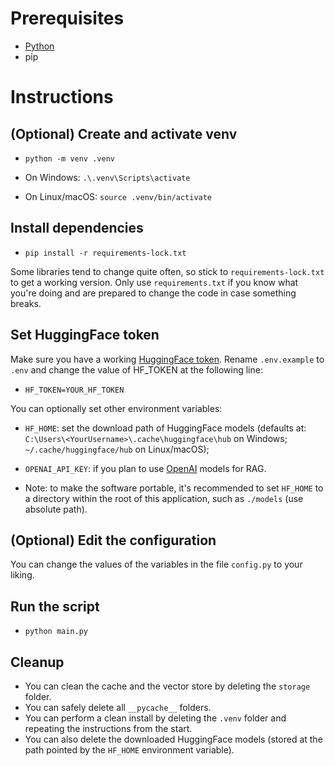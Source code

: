 # Prerequisites
- [Python](https://www.python.org/)
- pip

# Instructions
## (Optional) Create and activate venv
- `python -m venv .venv`

- On Windows: `.\.venv\Scripts\activate`
- On Linux/macOS: `source .venv/bin/activate`

## Install dependencies
- `pip install -r requirements-lock.txt`

Some libraries tend to change quite often, so stick to `requirements-lock.txt` to get a working version.
Only use `requirements.txt` if you know what you're doing and are prepared to change the code in case something breaks.

## Set HuggingFace token
Make sure you have a working [HuggingFace token](https://huggingface.co/).
Rename `.env.example` to `.env` and change the value of HF_TOKEN at the following line:
- ```HF_TOKEN=YOUR_HF_TOKEN```

You can optionally set other environment variables:
- `HF_HOME`: set the download path of HuggingFace models (defaults at: `C:\Users\<YourUsername>\.cache\huggingface\hub` on Windows; `~/.cache/huggingface/hub` on Linux/macOS);
- `OPENAI_API_KEY`: if you plan to use [OpenAI](https://openai.com/api/) models for RAG.

- Note: to make the software portable, it's recommended to set `HF_HOME` to a directory within the root of this application, such as `./models` (use absolute path).

## (Optional) Edit the configuration
You can change the values of the variables in the file `config.py` to your liking.

## Run the script
- `python main.py`

## Cleanup
- You can clean the cache and the vector store by deleting the `storage` folder.
- You can safely delete all `__pycache__` folders.
- You can perform a clean install by deleting the `.venv` folder and repeating the instructions from the start.
- You can also delete the downloaded HuggingFace models (stored at the path pointed by the `HF_HOME` environment variable).